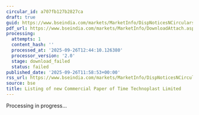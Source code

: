 ```yaml
---
circular_id: a707fb127b2827ca
draft: true
guid: https://www.bseindia.com/markets/MarketInfo/DispNoticesNCirculars.aspx?Noticeid={EE3859D2-F61A-42F1-84E7-A41A9E04BDCF}&noticeno=20250926-37&dt=09/26/2025&icount=37&totcount=50&flag=0
pdf_url: https://www.bseindia.com/markets/MarketInfo/DownloadAttach.aspx?id=20250926-37&attachedId=
processing:
  attempts: 1
  content_hash: ''
  processed_at: '2025-09-26T12:44:10.126380'
  processor_version: '2.0'
  stage: download_failed
  status: failed
published_date: '2025-09-26T11:58:53+00:00'
rss_url: https://www.bseindia.com/markets/MarketInfo/DispNoticesNCirculars.aspx?Noticeid={EE3859D2-F61A-42F1-84E7-A41A9E04BDCF}&noticeno=20250926-37&dt=09/26/2025&icount=37&totcount=50&flag=0
source: bse
title: Listing of new Commercial Paper of Time Technoplast Limited
---
```


Processing in progress...